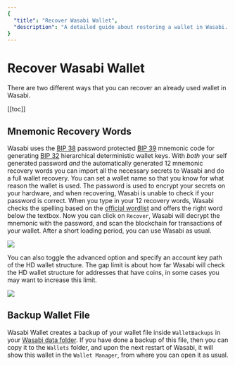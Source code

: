 ```yaml
---
{
  "title": "Recover Wasabi Wallet",
  "description": "A detailed guide about restoring a wallet in Wasabi. This is the Wasabi documentation, an archive of knowledge about the open-source, non-custodial and privacy-focused Bitcoin wallet for desktop."
}
---
```


# Recover Wasabi Wallet

There are two different ways that you can recover an already used wallet in Wasabi.

[[toc]]

## Mnemonic Recovery Words

Wasabi uses the [BIP 38](/using-wasabi/BIPs.md#bip-38-password-protected-private-key) password protected [BIP 39](/using-wasabi/BIPs.md#bip-39-mnemonic-code-for-generating-deterministic-keys) mnemonic code for generating [BIP 32](/using-wasabi/BIPs.md#bip-32-hierarchical-deterministic-wallets) hierarchical deterministic wallet keys.
With *both* your self generated password *and* the automatically generated 12 mnemonic recovery words you can import all the necessary secrets to Wasabi and do a full wallet recovery.
You can set a wallet name so that you know for what reason the wallet is used.
The password is used to encrypt your secrets on your hardware, and when recovering, Wasabi is unable to check if your password is correct.
When you type in your 12 recovery words, Wasabi checks the spelling based on the [official wordlist](https://github.com/bitcoin/bips/blob/master/bip-0039/english.txt) and offers the right word below the textbox.
Now you can click on `Recover`, Wasabi will decrypt the mnemonic with the password, and scan the blockchain for transactions of your wallet.
After a short loading period, you can use Wasabi as usual.

![](/WalletRecovery.png)

You can also toggle the advanced option and specify an account key path of the HD wallet structure.
The gap limit is about how far Wasabi will check the HD wallet structure for addresses that have coins, in some cases you may want to increase this limit.

![](/WalletRecoveryAdvanced.png)

## Backup Wallet File

Wasabi Wallet creates a backup of your wallet file inside `WalletBackups` in your [Wasabi data folder](/FAQ/FAQ-UseWasabi.md#where-can-i-find-the-wasabi-data-folder).
If you have done a backup of this file, then you can copy it to the `Wallets` folder, and upon the next restart of Wasabi, it will show this wallet in the `Wallet Manager`, from where you can open it as usual.
